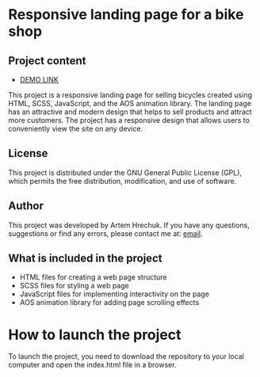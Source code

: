 # Responsive landing page for a bike shop


## Project content
  - [DEMO LINK](https://official-artem.github.io/Bike-landing/)

This project is a responsive landing page for selling bicycles created using HTML, SCSS, JavaScript, and the AOS animation library. The landing page has an attractive and modern design that helps to sell products and attract more customers. The project has a responsive design that allows users to conveniently view the site on any device.

## License

This project is distributed under the GNU General Public License (GPL), which permits the free distribution, modification, and use of software.

## Author

This project was developed by Artem Hrechuk. If you have any questions, suggestions or find any errors, please contact me at: [email](mailto:hrechuk.artem@gmail.com).

## What is included in the project

- HTML files for creating a web page structure
- SCSS files for styling a web page
- JavaScript files for implementing interactivity on the page
- AOS animation library for adding page scrolling effects

# How to launch the project

To launch the project, you need to download the repository to your local computer and open the index.html file in a browser.
